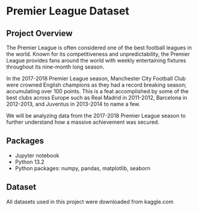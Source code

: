 # Premier League Dataset

## Project Overview

The Premier League is often considered one of the best football leagues in the world. Known for its competitiveness and unpredictability, the Premier League provides fans around the world with weekly entertaining fixtures throughout its nine-month long season. 

In the 2017-2018 Premier League season, Manchester City Football Club were crowned English champions as they had a record breaking season; accumulating over 100 points. This is a feat accomplished by some of the best clubs across Europe such as Real Madrid in 2011-2012, Barcelona in 2012-2013, and Juventus in 2013-2014 to name a few.

We will be analyzing data from the 2017-2018 Premier League season to further understand how a massive achievement was secured.

## Packages

- Jupyter notebook
- Python 13.2
- Python packages: numpy, pandas, matplotlib, seaborn

## Dataset

All datasets used in this project were downloaded from kaggle.com
